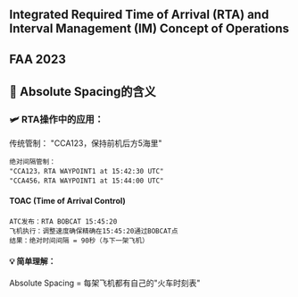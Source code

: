 ## Integrated Required Time of Arrival (RTA) and Interval  Management (IM) Concept of Operations

## FAA  2023


## 🎯 Absolute Spacing的含义
### 🛩️ RTA操作中的应用：
传统管制：
"CCA123，保持前机后方5海里"
```
绝对间隔管制：
"CCA123，RTA WAYPOINT1 at 15:42:30 UTC"
"CCA456，RTA WAYPOINT1 at 15:44:00 UTC"
```
#### TOAC (Time of Arrival Control)
```
ATC发布：RTA BOBCAT 15:45:20
飞机执行：调整速度确保精确在15:45:20通过BOBCAT点
结果：绝对时间间隔 = 90秒（与下一架飞机）
```

#### 💡 简单理解：
Absolute Spacing = 每架飞机都有自己的"火车时刻表"

